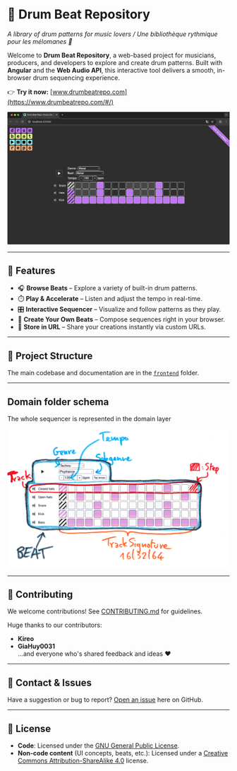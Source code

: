 # 🥁 Drum Beat Repository  
*A library of drum patterns for music lovers / Une bibliothèque rythmique pour les mélomanes 🎵*

Welcome to **Drum Beat Repository**, a web-based project for musicians, producers, and developers to explore and create drum patterns. Built with **Angular** and the **Web Audio API**, this interactive tool delivers a smooth, in-browser drum sequencing experience.

👉 **Try it now:** [www.drumbeatrepo.com](https://www.drumbeatrepo.com/#/)

![App Screenshot](./app.png)

---

## 🚀 Features

- 🎧 **Browse Beats** – Explore a variety of built-in drum patterns.  
- ⏱️ **Play & Accelerate** – Listen and adjust the tempo in real-time.  
- 🎛️ **Interactive Sequencer** – Visualize and follow patterns as they play.  
- 🥁 **Create Your Own Beats** – Compose sequences right in your browser.  
- 🔗 **Store in URL** – Share your creations instantly via custom URLs.

---

## 📂 Project Structure

The main codebase and documentation are in the [`frontend`](./frontend) folder.

---

## Domain folder schema

The whole sequencer is represented in the domain layer

![Domain Schema](./domain.jpg)

---

## 🤝 Contributing

We welcome contributions! See [CONTRIBUTING.md](./CONTRIBUTING.md) for guidelines.

Huge thanks to our contributors:
- **Kireo**  
- **GiaHuy0031**  
...and everyone who's shared feedback and ideas ❤️

---

## 📨 Contact & Issues

Have a suggestion or bug to report? [Open an issue](../../issues/new) here on GitHub.

---

## 📄 License

- **Code**: Licensed under the [GNU General Public License](./LICENSE).  
- **Non-code content** (UI concepts, beats, etc.): Licensed under a [Creative Commons Attribution-ShareAlike 4.0](https://creativecommons.org/licenses/by-sa/4.0/) license.
